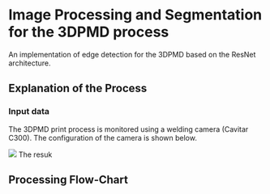# Image Processing and Segmentation for the 3DPMD process

An implementation of edge detection for the 3DPMD based on the ResNet architecture.

## Explanation of the Process
### Input data

The 3DPMD print process is monitored using a welding camera (Cavitar C300). The configuration of the camera is shown below.

![](/images/topview1.png)
The resuk


## Processing Flow-Chart
